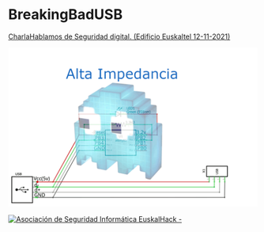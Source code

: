 # BreakingBadUSB
[CharlaHablamos de Seguridad digital. (Edificio Euskaltel 12-11-2021)](https://blog.euskaltel.com/hablamos-seguridad-digital-asociacion-euskalhack/)

![](./img/Animation_POC_bad_USB_cable_charger.gif) 

<a href="http://euskalhack.org/">
<img src="https://euskalhack.org/images/EuskalHack_Logo.png" alt="Asociación de Seguridad Informática EuskalHack - " />
</a>
